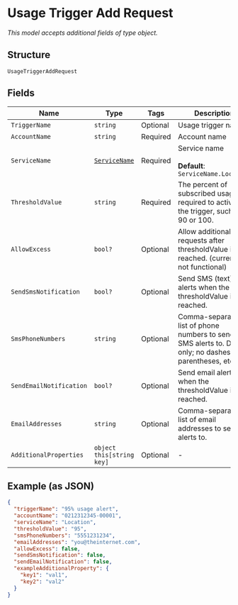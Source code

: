 
# Usage Trigger Add Request

*This model accepts additional fields of type object.*

## Structure

`UsageTriggerAddRequest`

## Fields

| Name | Type | Tags | Description |
|  --- | --- | --- | --- |
| `TriggerName` | `string` | Optional | Usage trigger name |
| `AccountName` | `string` | Required | Account name |
| `ServiceName` | [`ServiceName`](../../doc/models/service-name.md) | Required | Service name<br><br>**Default**: `ServiceName.Location` |
| `ThresholdValue` | `string` | Required | The percent of subscribed usage required to activate the trigger, such as 90 or 100. |
| `AllowExcess` | `bool?` | Optional | Allow additional requests after thresholdValue is reached. (currently not functional) |
| `SendSmsNotification` | `bool?` | Optional | Send SMS (text) alerts when the thresholdValue is reached. |
| `SmsPhoneNumbers` | `string` | Optional | Comma-separated list of phone numbers to send SMS alerts to. Digits only; no dashes or parentheses, etc. |
| `SendEmailNotification` | `bool?` | Optional | Send email alerts when the thresholdValue is reached. |
| `EmailAddresses` | `string` | Optional | Comma-separated list of email addresses to send alerts to. |
| `AdditionalProperties` | `object this[string key]` | Optional | - |

## Example (as JSON)

```json
{
  "triggerName": "95% usage alert",
  "accountName": "0212312345-00001",
  "serviceName": "Location",
  "thresholdValue": "95",
  "smsPhoneNumbers": "5551231234",
  "emailAddresses": "you@theinternet.com",
  "allowExcess": false,
  "sendSmsNotification": false,
  "sendEmailNotification": false,
  "exampleAdditionalProperty": {
    "key1": "val1",
    "key2": "val2"
  }
}
```

